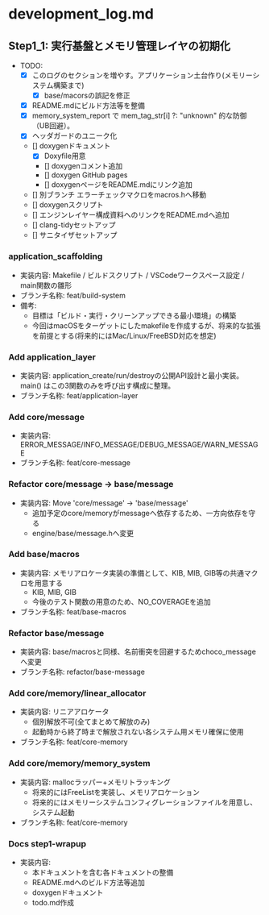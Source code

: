 # development_log.md

## Step1_1: 実行基盤とメモリ管理レイヤの初期化

- TODO:
  - [x] このログのセクションを増やす。アプリケーション土台作り(メモリーシステム構築まで)
    - [x] base/macorsの誤記を修正
  - [x] README.mdにビルド方法等を整備
  - [x] memory_system_report で mem_tag_str[i] ?: "unknown" 的な防御（UB回避）。
  - [x] ヘッダガードのユニーク化
  - [] doxygenドキュメント
    - [x] Doxyfile用意
    - [] doxygenコメント追加
    - [] doxygen GitHub pages
    - [] doxygenページをREADME.mdにリンク追加
  - [] 別ブランチ エラーチェックマクロをmacros.hへ移動
  - [] doxygenスクリプト
  - [] エンジンレイヤー構成資料へのリンクをREADME.mdへ追加
  - [] clang-tidyセットアップ
  - [] サニタイザセットアップ

### application_scaffolding

- 実装内容: Makefile / ビルドスクリプト / VSCodeワークスペース設定 / main関数の雛形
- ブランチ名称: feat/build-system
- 備考:
  - 目標は「ビルド・実行・クリーンアップできる最小環境」の構築
  - 今回はmacOSをターゲットにしたmakefileを作成するが、将来的な拡張を前提とする(将来的にはMac/Linux/FreeBSD対応を想定)

### Add application_layer

- 実装内容: application_create/run/destroyの公開API設計と最小実装。main() はこの3関数のみを呼び出す構成に整理。
- ブランチ名称: feat/application-layer

### Add core/message

- 実装内容: ERROR_MESSAGE/INFO_MESSAGE/DEBUG_MESSAGE/WARN_MESSAGE
- ブランチ名称: feat/core-message

### Refactor core/message -> base/message

- 実装内容: Move 'core/message' -> 'base/message'
  - 追加予定のcore/memoryがmessageへ依存するため、一方向依存を守る
  - engine/base/message.hへ変更

### Add base/macros

- 実装内容: メモリアロケータ実装の準備として、KIB, MIB, GIB等の共通マクロを用意する
  - KIB, MIB, GIB
  - 今後のテスト関数の用意のため、NO_COVERAGEを追加
- ブランチ名称: feat/base-macros

### Refactor base/message

- 実装内容: base/macrosと同様、名前衝突を回避するためchoco_messageへ変更
- ブランチ名称: refactor/base-message

### Add core/memory/linear_allocator

- 実装内容: リニアアロケータ
  - 個別解放不可(全てまとめて解放のみ)
  - 起動時から終了時まで解放されない各システム用メモリ確保に使用
- ブランチ名称: feat/core-memory

### Add core/memory/memory_system

- 実装内容: mallocラッパー+メモリトラッキング
  - 将来的にはFreeListを実装し、メモリアロケーション
  - 将来的にはメモリーシステムコンフィグレーションファイルを用意し、システム起動
- ブランチ名称: feat/core-memory

### Docs step1-wrapup

- 実装内容:
  - 本ドキュメントを含む各ドキュメントの整備
  - README.mdへのビルド方法等追加
  - doxygenドキュメント
  - todo.md作成

